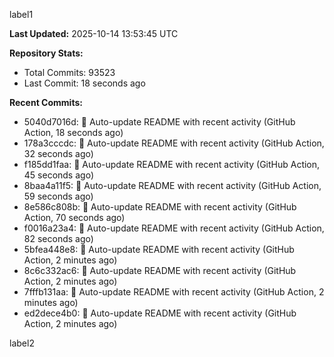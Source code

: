 
label1 
<!-- ACTIVITY_START -->
**Last Updated:** 2025-10-14 13:53:45 UTC

**Repository Stats:**
- Total Commits: 93523
- Last Commit: 18 seconds ago

**Recent Commits:**
- 5040d7016d: 🤖 Auto-update README with recent activity (GitHub Action, 18 seconds ago)
- 178a3cccdc: 🤖 Auto-update README with recent activity (GitHub Action, 32 seconds ago)
- f185dd1faa: 🤖 Auto-update README with recent activity (GitHub Action, 45 seconds ago)
- 8baa4a11f5: 🤖 Auto-update README with recent activity (GitHub Action, 59 seconds ago)
- 8e586c808b: 🤖 Auto-update README with recent activity (GitHub Action, 70 seconds ago)
- f0016a23a4: 🤖 Auto-update README with recent activity (GitHub Action, 82 seconds ago)
- 5bfea448e8: 🤖 Auto-update README with recent activity (GitHub Action, 2 minutes ago)
- 8c6c332ac6: 🤖 Auto-update README with recent activity (GitHub Action, 2 minutes ago)
- 7fffb131aa: 🤖 Auto-update README with recent activity (GitHub Action, 2 minutes ago)
- ed2dece4b0: 🤖 Auto-update README with recent activity (GitHub Action, 2 minutes ago)
<!-- ACTIVITY_END -->

label2
